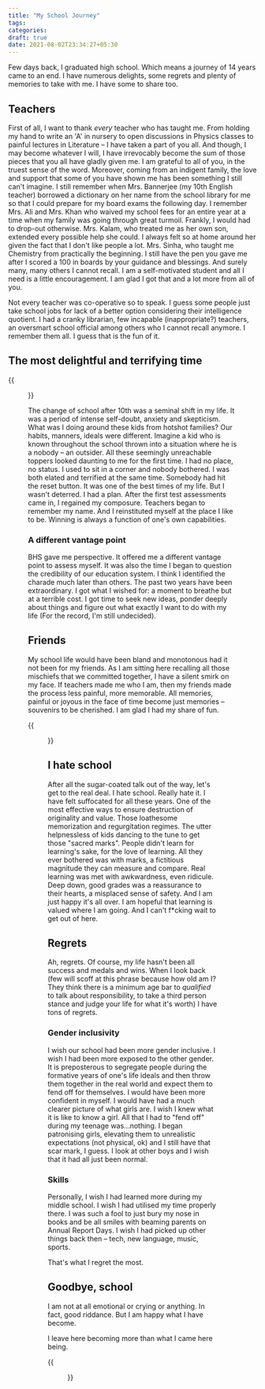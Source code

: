 ```yaml
---
title: "My School Journey"
tags:
categories: 
draft: true
date: 2021-08-02T23:34:27+05:30
---
```


Few days back, I graduated high school. Which means a journey of 14 years came to an end. I have numerous delights, some regrets and plenty of memories to take with me. I have some to share too.  

## Teachers   

First of all, I want to thank _every_ teacher who has taught me. From holding my hand to write an 'A' in nursery to open discussions in Physics classes to painful lectures in Literature &ndash; I have taken a part of you all. And though, I may become whatever I will, I have irrevocably become the sum of those pieces that you all have gladly given me. I am grateful to all of you, in the truest sense of the word. Moreover, coming from an indigent family, the love and support that some of you have shown me has been something I still can't imagine. I still remember when Mrs. Bannerjee (my 10th English teacher) borrowed a dictionary on her name from the school library for me so that I could prepare for my board exams the following day. I remember Mrs. Ali and Mrs. Khan who waived my school fees for an entire year at a time when my family was going through great turmoil. Frankly, I would had to drop-out otherwise. Mrs. Kalam, who treated me as her own son, extended every possible help she could. I always felt so at home around her given the fact that I don't like people a lot. Mrs. Sinha, who taught me Chemistry from practically the beginning. I still have the pen you gave me after I scored a 100 in boards by your guidance and blessings. And surely many, many others I cannot recall. I am a self-motivated student and all I need is a little encouragement. I am glad I got that and a lot more from all of you.       

Not every teacher was co-operative so to speak. I guess some people just take school jobs for lack of a better option considering their intelligence quotient. I had a cranky librarian, few incapable (inappropriate?) teachers, an oversmart school official among others who I cannot recall anymore. I remember them all. I guess that is the fun of it.  

## The most delightful and terrifying time  



{{<figure src="/img/my-school-journey/0.jpeg" width="300px" caption="Birla High School, Kolkata. Picture: David">}}

The change of school after 10th was a seminal shift in my life. It was a period of intense self-doubt, anxiety and skepticism. What was I doing around these kids from hotshot families? Our habits, manners, ideals were different. Imagine a kid who is known throughout the school thrown into a situation where he is a nobody &ndash; an outsider. All these seemingly unreachable toppers looked daunting to me for the first time. I had no place, no status. I used to sit in a corner and nobody bothered. I was both elated and terrified at the same time. Somebody had hit the reset button. It was one of the best times of my life. But I wasn't deterred. I had a plan. After the first test assessments came in, I regained my composure. Teachers began to remember my name. And I reinstituted myself at the place I like to be. Winning is always a function of one's own capabilities.  


### A different vantage point   

BHS gave me perspective. It offered me a different vantage point to assess myself. It was also the time I began to question the credibility of our education system. I think I identified the charade much later than others. The past two years have been extraordinary. I got what I wished for: a moment to breathe but at a terrible cost. I got time to seek new ideas, ponder deeply about things and figure out what exactly I want to do with my life (For the record, I'm still undecided).   

## Friends  

My school life would have been bland and monotonous had it not been for my friends. As I am sitting here recalling all those mischiefs that we committed together, I have a silent smirk on my face. If teachers made me who I am, then my friends made the process less painful, more memorable. All memories, painful or joyous in the face of time become just memories &ndash; souvenirs to be cherished. I am glad I had my share of fun. 

{{<figure src="/img/my-school-journey/1.jpg" caption="School Picnic, 2020.">}}


## I hate school 

After all the sugar-coated talk out of the way, let's get to the real deal. I hate school. Really hate it. I have felt suffocated for all these years. One of the most effective ways to ensure destruction of originality and value. Those loathesome memorization and regurgitation regimes. The utter helpnessless of kids dancing to the tune to get those "sacred marks". People didn't learn for learning's sake, for the love of learning. All they ever bothered was with marks, a fictitious magnitude they can measure and compare. Real learning was met with awkwardness, even ridicule. Deep down, good grades was a reassurance to their hearts, a misplaced sense of safety. And I am just happy it's all over. I am hopeful that learning is valued where I am going. And I can't f*cking wait to get out of here.    

## Regrets   

Ah, regrets. Of course, my life hasn't been all success and medals and wins. When I look back (few will scoff at this phrase because how old am I? They think there is a minimum age bar to _qualified_ to talk about responsibility, to take a third person stance and judge your life for what it's worth) I have tons of regrets.  


### Gender inclusivity  
I wish our school had been more gender inclusive. I wish I had been more exposed to the other gender. It is preposterous to segregate people during the formative years of one's life ideals and then throw them together in the real world and expect them to fend off for themselves. I would have been more confident in myself. I would have had a much clearer picture of what girls are. I wish I knew what it is like to know a girl. All that I had to "fend off" during my teenage was...nothing. I began patronising girls, elevating them to unrealistic expectations (not physical, ok) and I still have that scar mark, I guess. I look at other boys and I wish that it had all just been normal.   

### Skills  

Personally, I wish I had learned more during my middle school. I wish I had utilised my time properly there. I was such a fool to just bury my nose in books and be all smiles with beaming parents on Annual Report Days. I wish I had picked up other things back then &ndash; tech, new language, music, sports.  

That's what I regret the most.   

## Goodbye, school  

I am not at all emotional or crying or anything. In fact, good riddance. But I am happy what I have become.  

I leave here becoming more than what I came here being.  

{{<figure src="/img/my-school-journey/2.jpeg" caption="Batch of 2020-21, BHS">}}